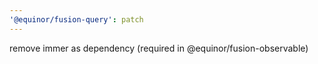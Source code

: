 ```yaml
---
'@equinor/fusion-query': patch
---
```


remove immer as dependency (required in @equinor/fusion-observable)
